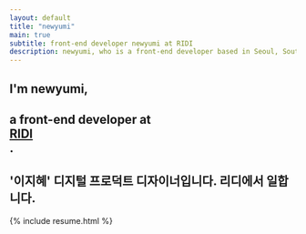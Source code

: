 ```yaml
---
layout: default
title: "newyumi"
main: true
subtitle: front-end developer newyumi at RIDI
description: newyumi, who is a front-end developer based in Seoul, South Korea. | '이지혜' 디지털 프로덕트 디자이너입니다. 리디에서 일합니다.
---
```

<div class="intro-animation">
<section class="explanation">
    <h1 class="intro">
    I'm newyumi,
    </h1>
    <h1 class="intro">a front-end developer at 
        <div class="intro-link">
            <a class="transition" href="http://ridicorp.com/" target="_blank">
                RIDI
            </a>
            <div class="underline-mask transition"></div>
            <div class="underline"></div>
        </div>.
    </h1>
    <h2 class="intro">'이지혜' 디지털 프로덕트 디자이너입니다. 리디에서 일합니다.</h2>
</section>
</div>
{% include resume.html %}
